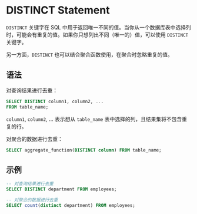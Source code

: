 # DISTINCT Statement

`DISTINCT` 关键字在 SQL 中用于返回唯一不同的值。当你从一个数据库表中选择列时，可能会有重复的值。如果你只想列出不同（唯一的）值，可以使用 `DISTINCT` 关键字。

另一方面，`DISTINCT` 也可以结合聚合函数使用，在聚合时忽略重复的值。

## 语法

对查询结果进行去重：

```sql
SELECT DISTINCT column1, column2, ...
FROM table_name;
```

`column1`, `column2`, ... 表示想从 `table_name` 表中选择的列，且结果集将不包含重复的行。

对聚合的数据进行去重：

```sql
SELECT aggregate_function(DISTINCT column) FROM table_name;
```

## 示例

```sql
-- 对查询结果进行去重
SELECT DISTINCT department FROM employees;

-- 对聚合的数据进行去重
SELECT count(distinct department) FROM employees;
```
